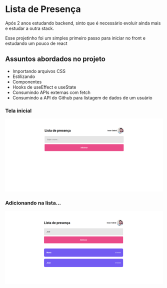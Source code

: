 # Lista de Presença

Após 2 anos estudando backend, sinto que é necessário evoluir
ainda mais e estudar a outra stack. 

Esse projetinho foi um simples
primeiro passo para iniciar no front e estudando um pouco de react

## Assuntos abordados no projeto

- Importando arquivos CSS
- Estilizando
- Componentes
- Hooks de useEffect e useState
- Consumindo APIs externas com fetch
- Consumindo a API do Github para listagem de dados de um usuário

### Tela inicial

<img src="./preview/1.png"></img>

### Adicionando na lista...

<img src="./preview/2.png"></img>